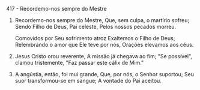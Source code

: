 417 - Recordemo-nos sempre do Mestre

1. Recordemo-nos sempre do Mestre,
   Que, sem culpa, o martírio sofreu;
   Sendo Filho de Deus, Pai celeste,
   Pelos nossos pecados morreu.

   Comovidos por Seu sofrimento atroz
   Exaltemos o Filho de Deus;
   Relembrando o amor que Ele teve por nós,
   Orações elevamos aos céus.

2. Jesus Cristo orou reverente,
   A missão já chegava ao fim;
   "Se possível", clamou tristemente,
   "Faz passar este cálix de Mim."

3. A angústia, então, foi mui grande,
   Que, por nós, o Senhor suportou;
   Seu suor transformou-se em sangue;
   A vontade do Pai aceitou.
